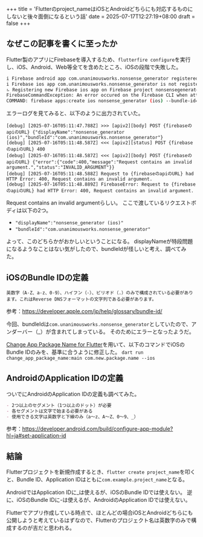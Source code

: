 +++
title = 'Flutterのproject_nameはiOSとAndroidどちらにも対応するものにしないと後々面倒になるという話'
date = 2025-07-17T12:27:19+08:00
draft = false
+++

## なぜこの記事を書くに至ったか

Flutter製のアプリにFirebaseを導入するため、`flutterfire configure`を実行し、iOS、Android、Web等全てを含めたところ、iOSの段階で失敗した。

```bash
i Firebase android app com.unanimousworks.nonsense_generator registered.
i Firebase ios app com.unanimousworks.nonsense_generator is not registered on Firebase project nonsensegenerator-d140d.    
⠦ Registering new Firebase ios app on Firebase project nonsensegenerator-d140d.
FirebaseCommandException: An error occured on the Firebase CLI when attempting to run a command.
COMMAND: firebase apps:create ios nonsense_generator (ios) --bundle-id=com.unanimousworks.nonsense_generator --json --project=nonsensegenerator-d140d
```

エラーログを見てみると、以下のように出力されていた。

```log
[debug] [2025-07-16T05:11:47.788Z] >>> [apiv2][body] POST {firebaseのapiのURL} {"displayName":"nonsense_generator (ios)","bundleId":"com.unanimousworks.nonsense_generator"}
[debug] [2025-07-16T05:11:48.587Z] <<< [apiv2][status] POST {firebaseのapiのURL} 400
[debug] [2025-07-16T05:11:48.587Z] <<< [apiv2][body] POST {firebaseのapiのURL} {"error":{"code":400,"message":"Request contains an invalid argument.","status":"INVALID_ARGUMENT"}}
[debug] [2025-07-16T05:11:48.588Z] Request to {firebaseのapiのURL} had HTTP Error: 400, Request contains an invalid argument.
[debug] [2025-07-16T05:11:48.889Z] FirebaseError: Request to {firebaseのapiのURL} had HTTP Error: 400, Request contains an invalid argument.
```

Request contains an invalid argumentらしい。
ここで渡しているリクエストボディは以下の2つ。

- `"displayName":"nonsense_generator (ios)"`
- `"bundleId":"com.unanimousworks.nonsense_generator"`

よって、このどちらかがおかしいということになる。
displayNameが特段問題になるようなことはない気がしたので、bundleIdが怪しいと考え、調べてみた。

## iOSのBundle IDの定義

`英数字（A-Z、a-z、0-9）、ハイフン（-）、ピリオド（.）のみで構成されている必要があります。これはReverse DNSフォーマットの文字列である必要があります。`

参考：<https://developer.apple.com/jp/help/glossary/bundle-id/>

今回、bundleIdは`com.unanimousworks.nonsense_generator`としていたので、アンダーバー（_）が含まれてしまっている。
そのためにエラーとなったようだ。

[Change App Package Name for Flutter](https://pub.dev/packages/change_app_package_name)を用いて、以下のコマンドでiOSのBundle IDのみを、基準に合うように修正した。
`dart run change_app_package_name:main com.new.package.name --ios`

## AndroidのApplication IDの定義

ついでにAndroidのApplication IDの定義も調べてみた。

```md
- 2つ以上のセグメント（1つ以上のドット）が必要
- 各セグメントは文字で始まる必要がある
- 使用できる文字は英数字と下線のみ（a～z、A～Z、0～9、_）
```

参考：<https://developer.android.com/build/configure-app-module?hl=ja#set-application-id>

## 結論

Flutterプロジェクトを新規作成するとき、`flutter create project_name`を叩くと、Bundle ID、Application IDはともに`com.example.project_name`となる。

AndroidではApplication IDに_は使えるが、iOSのBundle IDでは使えない。
逆に、iOSのBundle IDに-は使えるが、AndroidのApplication IDでは使えない。

Flutterでアプリ作成している時点で、ほとんどの場合iOSとAndroidどちらにも公開しようと考えているはずなので、Flutterのプロジェクト名は英数字のみで構成するのが吉だと思われる。

